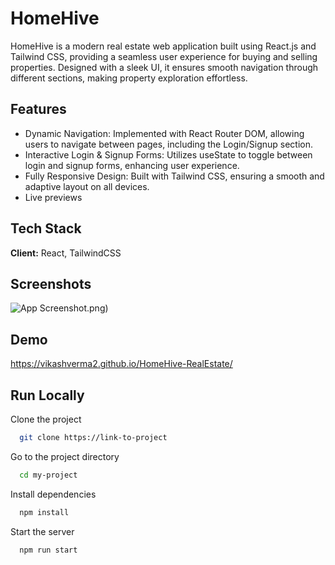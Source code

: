 
# HomeHive 


HomeHive is a modern real estate web application built using React.js and Tailwind CSS, providing a seamless user experience for buying and selling properties. Designed with a sleek UI, it ensures smooth navigation through different sections, making property exploration effortless.


## Features

- Dynamic Navigation: Implemented with React Router DOM, allowing users to navigate between pages, including the Login/Signup section.
- Interactive Login & Signup Forms: Utilizes useState to toggle between login and signup forms, enhancing user experience.
- Fully Responsive Design: Built with Tailwind CSS, ensuring a smooth and adaptive layout on all devices.
- Live previews



## Tech Stack

**Client:** React, TailwindCSS


## Screenshots

![App Screenshot](https://blogger.googleusercontent.com/img/a/AVvXsEhw9aoOPK3tye-1Dxa6_1mDusmvfa3x4_0bIjUODDPlARD97h4Bw9uq1-WqQBxZ7sLarp2BzwPIGc0doVAEAec3wmNFq8nCTEhbTwcxE3o_tK_lH7XhYEpeBMozkK8NyONDvUQtxbXF6DQwSnOkd_-iI1pTz8ghexiA_mb77y8Wg4F-hovwFpcAcQWC).png)


## Demo



https://vikashverma2.github.io/HomeHive-RealEstate/
## Run Locally

Clone the project

```bash
  git clone https://link-to-project
```

Go to the project directory

```bash
  cd my-project
```

Install dependencies

```bash
  npm install
```

Start the server

```bash
  npm run start
```

